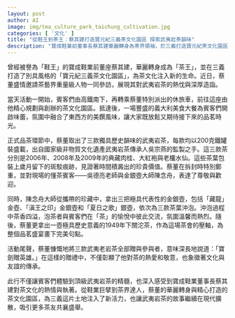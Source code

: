 ```yaml
---
layout: post
author: AI
image: img/tea_culture_park_taichung_cultivation.jpg
categories: [ '文化' ]
title: "從鞋王到茶王：蔡其建打造寶元紀三義茶文化園區 探索武夷岩茶韻味"
description: "寶成鞋業前董事長蔡其建華麗轉身為茶界領袖，於三義打造寶元紀茶文化園區，邀請茶藝大師共品國家級非物質文化遺產武夷岩茶，展現深厚茶文化造詣與熱情。"
---
```

曾經被譽為「鞋王」的寶成鞋業前董座蔡其建，華麗轉身成為「茶王」，並在三義打造了別具風格的「寶元紀三義茶文化園區」，為茶文化注入新的生命。近日，蔡董盛情邀請茶藝界重量級人物一同參訪，展現其對武夷岩茶的熱忱與深厚造詣。

當天活動一開始，賓客們由高鐵南下，再轉乘蔡董特別派出的休旅車，前往這座由他精心規劃與創辦的茶文化園區。抵達後，一場豐盛的義大利美食大餐為賓客們開啟味蕾，氛圍中融合了東西方的美饌風味，讓大家既放鬆又期待接下來的品茗時光。

正式品茶環節中，蔡董取出了三款獨具歷史韻味的武夷岩茶，每款均以200克鐵罐裝盛載，出自國家級非物質文化遺產武夷岩茶傳承人吳宗燕的監製之手。這三款茶分別是2006年、2008年及2009年的典藏肉桂、大紅袍與老欉水仙。這些茶葉包裝上歲月留下的斑駁痕跡，見證著時間積澱出的珍貴價值。蔡董在拆封時特別鄭重，並對現場的懂茶賓客——吳德亮老師與金銀壺大師陳念舟，表達了尊敬與歡迎。

同時，陳念舟大師從攜帶的珍藏中，拿出三把極具代表性的金銀壺，包括「藏龍」金壺、「滇王之印」金銀壺和「夏日之歌」銀壺，依次為三款茶葉沖泡。沖泡過程中茶香四溢，泡茶者與賓客們在「茶」的愉悅中彼此交流，氛圍溫馨而熱烈。隨後，蔡董更拿出一壺極具歷史意義的1949年下關沱茶，作為這場茶會的壓軸，為整個品茗盛宴畫下完美句點。

活動尾聲，蔡董慷慨地將三款武夷老岩茶全部贈與參與者，意味深長地說道：「寶劍贈英雄。」在這樣的贈禮中，不僅彰顯了他對茶的熱愛和敬意，也象徵著文化與友誼的傳承。

此行不僅讓賓客們體驗到頂級武夷岩茶的精髓，也深入感受到寶成鞋業董事長蔡其建對茶文化的熱情與執著。從鞋業巨擘到茶界達人，蔡董的華麗轉身與精心打造的茶文化園區，為三義這片土地注入了新活力，也讓武夷岩茶的故事繼續在現代擴散，吸引更多茶友共襄盛舉。